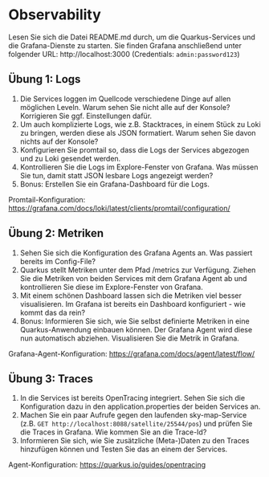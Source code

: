 # Observability

Lesen Sie sich die Datei README.md durch, um die Quarkus-Services und die Grafana-Dienste zu starten. 
Sie finden Grafana anschließend unter folgender URL: http://localhost:3000 (Credentials: `admin:password123`)

## Übung 1: Logs

1. Die Services loggen im Quellcode verschiedene Dinge auf allen möglichen Leveln. Warum sehen Sie nicht alle auf der Konsole? Korrigieren Sie ggf. Einstellungen dafür.
2. Um auch komplizierte Logs, wie z.B. Stacktraces, in einem Stück zu Loki zu bringen, werden diese als JSON formatiert. Warum sehen Sie davon nichts auf der Konsole?
3. Konfigurieren Sie promtail so, dass die Logs der Services abgezogen und zu Loki gesendet werden.
4. Kontrollieren Sie die Logs im Explore-Fenster von Grafana. Was müssen Sie tun, damit statt JSON lesbare Logs angezeigt werden? 
5. Bonus: Erstellen Sie ein Grafana-Dashboard für die Logs.

Promtail-Konfiguration: https://grafana.com/docs/loki/latest/clients/promtail/configuration/

## Übung 2: Metriken

1. Sehen Sie sich die Konfiguration des Grafana Agents an. Was passiert bereits im Config-File?
2. Quarkus stellt Metriken unter dem Pfad /metrics zur Verfügung. Ziehen Sie die Metriken von beiden Services mit dem Grafana Agent ab und kontrollieren Sie diese im Explore-Fenster von Grafana.
3. Mit einem schönen Dashboard lassen sich die Metriken viel besser visualisieren. Im Grafana ist bereits ein Dashboard konfiguriert - wie kommt das da rein?
4. Bonus: Informieren Sie sich, wie Sie selbst definierte Metriken in eine Quarkus-Anwendung einbauen können. Der Grafana Agent wird diese nun automatisch abziehen. Visualisieren Sie die Metrik in Grafana.

Grafana-Agent-Konfiguration: https://grafana.com/docs/agent/latest/flow/ 

## Übung 3: Traces

1. In die Services ist bereits OpenTracing integriert. Sehen Sie sich die Konfiguration dazu in den application.properties der beiden Services an. 
2. Machen Sie ein paar Aufrufe gegen den laufenden sky-map-Service (z.B. `GET http://localhost:8088/satellite/25544/pos`) und prüfen Sie die Traces in Grafana. Wie kommen Sie an die Trace-Id?
3. Informieren Sie sich, wie Sie zusätzliche (Meta-)Daten zu den Traces hinzufügen können und Testen Sie das an einem der Services. 

Agent-Konfiguration: https://quarkus.io/guides/opentracing
